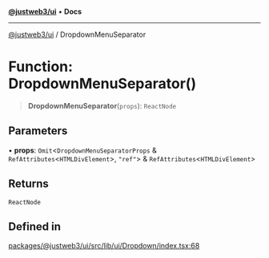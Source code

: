 [**@justweb3/ui**](../README.md) • **Docs**

***

[@justweb3/ui](../globals.md) / DropdownMenuSeparator

# Function: DropdownMenuSeparator()

> **DropdownMenuSeparator**(`props`): `ReactNode`

## Parameters

• **props**: `Omit`\<`DropdownMenuSeparatorProps` & `RefAttributes`\<`HTMLDivElement`\>, `"ref"`\> & `RefAttributes`\<`HTMLDivElement`\>

## Returns

`ReactNode`

## Defined in

[packages/@justweb3/ui/src/lib/ui/Dropdown/index.tsx:68](https://github.com/JustaName-id/JustaName-sdk/blob/dc845c10af242e3ca87d95ef392516ac0bfa8b95/packages/@justweb3/ui/src/lib/ui/Dropdown/index.tsx#L68)
